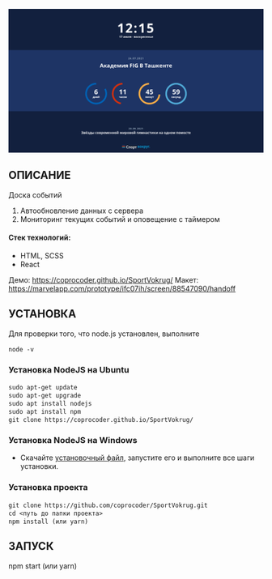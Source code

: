 ![Alt text](/public/static/images/Screenshot.png "Screenshot")

## ОПИСАНИЕ

Доска событий

1. Автообновление данных с сервера
2. Мониторинг текущих событий и оповещение с таймером

<h4>Стек технологий:</h4>
<ul>
	<li>HTML, SCSS</li>
	<li>React</li>
 </ul>

Демо: https://coprocoder.github.io/SportVokrug/
Макет: https://marvelapp.com/prototype/ifc07ih/screen/88547090/handoff

## УСТАНОВКА

Для проверки того, что node.js установлен, выполните

```
node -v
```

### Установка NodeJS на Ubuntu

```
sudo apt-get update
sudo apt-get upgrade
sudo apt install nodejs
sudo apt install npm
git clone https://coprocoder.github.io/SportVokrug/
```

### Установка NodeJS на Windows

- Скачайте [установочный файл](https://nodejs.org), запустите его и выполните все шаги установки.

### Установка проекта

```
git clone https://github.com/coprocoder/SportVokrug.git
cd <путь до папки проекта>
npm install (или yarn)
```

## ЗАПУСК

npm start (или yarn)

